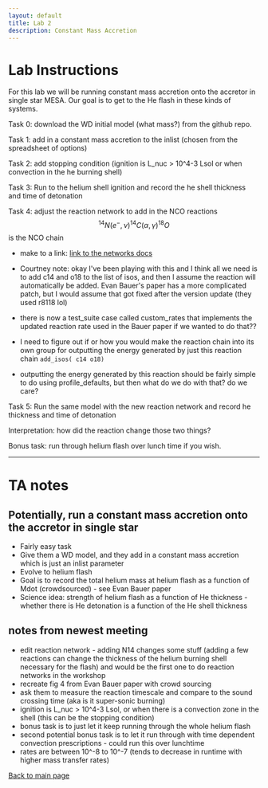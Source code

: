 ```yaml
---
layout: default
title: Lab 2
description: Constant Mass Accretion
---
```



# Lab Instructions

For this lab we will be running constant mass accretion onto the accretor in single star MESA. Our goal is to get to the He flash in these kinds of systems.

Task 0: download the WD initial model (what mass?) from the github repo.

Task 1: add in a constant mass accretion to the inlist (chosen from the spreadsheet of options)

Task 2: add stopping condition (ignition is L_nuc > 10^4-3 Lsol or when convection in the he burning shell)

Task 3: Run to the helium shell ignition and record the he shell thickness and time of detonation

Task 4: adjust the reaction network to add in the NCO reactions
$$^{14}N(e^-,\nu)^{14}C(\alpha,\gamma)^{18}O$$ is the NCO chain
* make to a link: <a href="https://docs.mesastar.org/en/latest/net/nets.html">link to the networks docs</a>

* Courtney note: okay I've been playing with this and I think all we need is to add c14 and o18 to the list of isos, and then I assume the reaction will automatically be added. Evan Bauer's paper has a more complicated patch, but I would assume that got fixed after the version update (they used r8118 lol)
* there is now a test_suite case called custom_rates that implements the updated reaction rate used in the Bauer paper if we wanted to do that?? 
* I need to figure out if or how you would make the reaction chain into its own group for outputting the energy generated by just this reaction chain
<code>add_isos(
c14
o18)</code>
* outputting the energy generated by this reaction should be fairly simple to do using profile_defaults, but then what do we do with that? do we care?


Task 5: Run the same model with the new reaction network and record he thickness and time of detonation

Interpretation: how did the reaction change those two things?

Bonus task: run through helium flash over lunch time if you wish.






* * *

# TA notes

## Potentially, run a constant mass accretion onto the accretor in single star
* Fairly easy task 
* Give them a WD model, and they add in a constant mass accretion which is just an inlist parameter
* Evolve to helium flash
* Goal is to record the total helium mass at helium flash as a function of Mdot (crowdsourced) - see Evan Bauer paper
* Science idea: strength of helium flash as a function of He thickness - whether there is He detonation is a function of the He shell thickness


## notes from newest meeting
* edit reaction network - adding N14 changes some stuff (adding a few reactions can change the thickness of the helium burning shell necessary for the flash) and would be the first one to do reaction networks in the workshop
* recreate fig 4 from Evan Bauer paper with crowd sourcing
* ask them to measure the reaction timescale and compare to the sound crossing time (aka is it super-sonic burning)
* ignition is L_nuc > 10^4-3 Lsol, or when there is a convection zone in the shell (this can be the stopping condition)
* bonus task is to just let it keep running through the whole helium flash
* second potential bonus task is to let it run through with time dependent convection prescriptions - could run this over lunchtime
* rates are between 10^-8 to 10^-7 (tends to decrease in runtime with higher mass transfer rates)









[Back to main page](./)